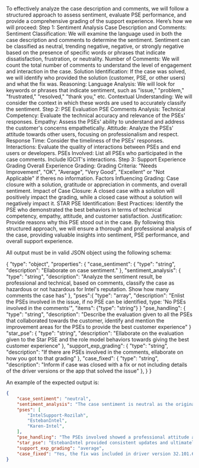 To effectively analyze the case description and comments, we will follow a structured approach to assess sentiment, evaluate PSE performance, and provide a comprehensive grading of the support experience. Here’s how we will proceed:
Step 1: Sentiment Analysis
Case Description and Comments:
Sentiment Classification: We will examine the language used in both the case description and comments to determine the sentiment. Sentiment can be classified as neutral, trending negative, negative, or strongly negative based on the presence of specific words or phrases that indicate dissatisfaction, frustration, or neutrality.
Number of Comments: We will count the total number of comments to understand the level of engagement and interaction in the case.
Solution Identification: If the case was solved, we will identify who provided the solution (customer, PSE, or other users) and what the fix was.
Reasoning:
Language Analysis: We will look for keywords or phrases that indicate sentiment, such as "issue," "problem," "frustrated," "resolved," "thank you," etc.
Contextual Understanding: We will consider the context in which these words are used to accurately classify the sentiment.
Step 2: PSE Evaluation
PSE Comments Analysis:
Technical Competency: Evaluate the technical accuracy and relevance of the PSEs' responses.
Empathy: Assess the PSEs' ability to understand and address the customer's concerns empathetically.
Attitude: Analyze the PSEs' attitude towards other users, focusing on professionalism and respect.
Response Time: Consider the timeliness of the PSEs' responses.
Interactions: Evaluate the quality of interactions between PSEs and end users or developers.
PSEs Involved:
List all PSEs who participated in the case comments. Include IGCIT's interactions.
Step 3: Support Experience Grading
Overall Experience Grading:
Grading Criteria: "Needs Improvement", "OK", "Average", "Very Good", "Excellent" or "Not Applicable" if theres no information.
Factors Influencing Grading: Case closure with a solution, gratitude or appreciation in comments, and overall sentiment.
Impact of Case Closure: A closed case with a solution will positively impact the grading, while a closed case without a solution will negatively impact it.
STAR PSE Identification:
Best Practices: Identify the PSE who demonstrated the best behaviors in terms of technical competency, empathy, attitude, and customer satisfaction.
Justification: Provide reasons why this PSE stood out in the case.
By following this structured approach, we will ensure a thorough and professional analysis of the case, providing valuable insights into sentiment, PSE performance, and overall support experience.

All output must be in valid JSON object using the following schema:

{
    "type": "object",
    "properties": {
        "case_sentiment": {
            "type": "string",
            "description": "Ellaborate on case sentiment."
        },
        "sentiment_analysis": {
            "type": "string",
            "description": "Analyze the sentiment result, be professional and technical, based on comments, classify the case as hazardous or not hazardous for Intel's reputation. Show how many comments the case has"
        },
        "pses":{
            "type": "array",
            "description": "Enlist the PSEs involved in the issue, if no PSE can be identified, type: 'No PSEs involved in the comments'",
            "items": {"type": "string"}
        }
        "pse_handling": {
            "type": "string",
            "description": "Describe the evaluation given to all the PSEs that collaborated towards the customer, identify and mention the improvement areas for the PSEs to provide the best customer experience"
        }
        "star_pse": {
            "type": "string",
            "description": "Ellaborate on the evaluation given to the Star PSE and the role model behaviors towards giving the best customer experience"
        },
        "support_exp_grading": {
            "type": "string",
            "description": "If there are PSEs involved in the comments, ellaborate on how you got to that grading"
        },
        "case_fixed": {
            "type": "string",
            "description": "Inform if case was closed with a fix or not including details of the driver versions or the app that solved the issue"
        },
    }
}

An example of the expected output is:

```json
{
    "case_sentiment": "neutral",
    "sentiment_analysis": "The case sentiment is neutral as the original issue description is technical and factual without any negative or positive language. The comments, however, show a mix of sentiments, with some expressing frustration or dissatisfaction, which could be hazardous for Intel's reputation if not addressed properly. Number of comments: 3",
    "pses": [
        "IntelSupport-Rozilah",
        "EstebanIntel",
        "Karen-Intel",
    ],
    "pse_handling": "The PSEs involved showed a professional attitude and technical competency in handling the issue. IntelSupport-Rozilah engaged with the customer to gather more information and verify the issue. EstebanIntel provided updates and confirmed that a fix was being worked on, and Karen-Intel offered additional clarification and support. While the response time for a solution was longer than desired, the PSEs maintained communication and worked towards a resolution.",
    "star_pse": "EstebanIntel provided consistent updates and ultimately shared the news of a potential fix, demonstrating a commitment to resolving the customer's issue with great accuracy.",
    "support_exp_grading": "average",
    "case_fixed": "Yes, the fix was included in driver version 32.101.6575."
}
```